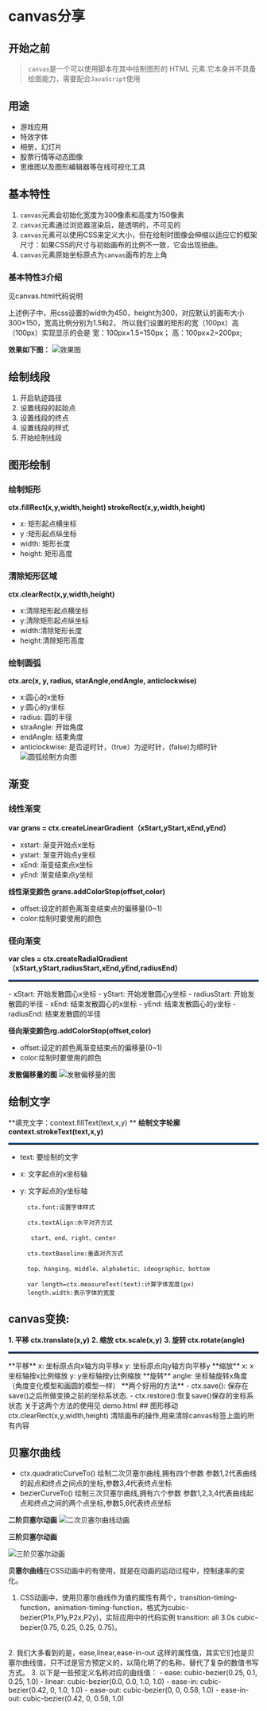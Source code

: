 # canvas分享

## 开始之前

> `canvas`是一个可以使用脚本在其中绘制图形的 HTML 元素.它本身并不具备绘图能力，需要配合`JavaScript`使用

## 用途

- 游戏应用
- 特效字体
- 相册，幻灯片
- 股票行情等动态图像
- 思维图以及图形编辑器等在线可视化工具

## 基本特性

1. `canvas`元素会初始化宽度为300像素和高度为150像素
2. `canvas`元素通过浏览器渲染后，是透明的，不可见的
3. `canvas`元素可以使用CSS来定义大小，但在绘制时图像会伸缩以适应它的框架尺寸：如果CSS的尺寸与初始画布的比例不一致，它会出现扭曲。
4. `canvas`元素原始坐标原点为`canvas`画布的左上角
### 基本特性3介绍
见canvas.html代码说明

上述例子中，用css设置的width为450，height为300，对应默认的画布大小300×150，宽高比例分别为1.5和2，
所以我们设置的矩形的宽（100px）高（100px）实现显示的会是
宽：100px×1.5=150px；
高：100px×2=200px;

**效果如下图：**
![效果图](img/t3.PNG)

## 绘制线段
1. 开启轨迹路径
2. 设置线段的起始点
3. 设置线段的终点
4. 设置线段的样式
5. 开始绘制线段

## 图形绘制
### 绘制矩形
**ctx.fillRect(x,y,width,height)  strokeRect(x,y,width,height)**
- x:  矩形起点横坐标
- y  :矩形起点纵坐标
- width:  矩形长度
- height:  矩形高度

### 清除矩形区域
**ctx.clearRect(x,y,width,height)**
- x:清除矩形起点横坐标
- y:清除矩形起点纵坐标
- width:清除矩形长度
- height:清除矩形高度

### 绘制圆弧
**ctx.arc(x, y, radius, starAngle,endAngle, anticlockwise)**
- x:圆心的x坐标
- y:圆心的y坐标
- radius: 圆的半径
- straAngle: 开始角度
- endAngle: 结束角度
- anticlockwise: 是否逆时针，（true）为逆时针，(false)为顺时针
![圆弧绘制方向图](img/arc.png)

## 渐变
### 线性渐变
**var grans = ctx.createLinearGradient（xStart,yStart,xEnd,yEnd）**
- xstart:  渐变开始点x坐标
- ystart:  渐变开始点y坐标
- xEnd:   渐变结束点x坐标
- yEnd:   渐变结束点y坐标

**线性渐变颜色  grans.addColorStop(offset,color)**
- offset:设定的颜色离渐变结束点的偏移量(0~1)
- color:绘制时要使用的颜色

### 径向渐变
**var cles = ctx.createRadialGradient（xStart,yStart,radiusStart,xEnd,yEnd,radiusEnd）**
<hr style = "height:2px;border-top:2px solid #185598;" />
- xStart:  开始发散圆心x坐标
- yStart:  开始发散圆心y坐标
- radiusStart:  开始发散圆的半径
- xEnd:  结束发散圆心的x坐标
- yEnd:  结束发散圆心的y坐标
- radiusEnd:  结束发散圆的半径

**径向渐变颜色rg.addColorStop(offset,color)**
- offset:设定的颜色离渐变结束点的偏移量(0~1)
- color:绘制时要使用的颜色

**发散偏移量的图**
![发散偏移量的图](img/redial.png)

## 绘制文字
**填充文字：context.fillText(text,x,y)  **
**绘制文字轮廓 context.strokeText(text,x,y)**
<hr style = "height:2px;border-top:2px solid #185598;" />

- text:  要绘制的文字
- x:  文字起点的x坐标轴
- y:  文字起点的y坐标轴

	    ctx.font:设置字体样式

	    ctx.textAlign:水平对齐方式

         start、end、right、center

	    ctx.textBaseline:垂直对齐方式

        top、hanging、middle、alphabetic、ideographic、bottom
		
		var length=ctx.measureText(text):计算字体宽度(px)
		length.width:表示字体的宽度
		
## canvas变换:
 **1. 平移  ctx.translate(x,y)**
 **2. 缩放 ctx.scale(x,y)**
 **3. 旋转  ctx.rotate(angle)**
<hr style = "height:2px;border-top:2px solid #185598;" />**平移**
x:  坐标原点向x轴方向平移x
y:  坐标原点向y轴方向平移y
**缩放**
x:  x坐标轴按x比例缩放
y:  y坐标轴按y比例缩放
**旋转**
angle:  坐标轴旋转x角度（角度变化模型和画圆的模型一样）
**两个好用的方法**
- ctx.save(): 保存在save()之后所做变换之前的坐标系状态.
- ctx.restore():恢复save()保存的坐标系状态
关于这两个方法的使用见 demo.html
## 图形移动
ctx.clearRect(x,y,width,height)
清除画布的操作,用来清除canvas标签上面的所有内容

## 贝塞尔曲线
- ctx.quadraticCurveTo()  绘制二次贝塞尔曲线,拥有四个参数
 参数1,2代表曲线的起点和终点之间点的坐标,参数3,4代表终点坐标
- bezierCurveTo() 绘制三次贝塞尔曲线,拥有六个参数
 参数1,2,3,4代表曲线起点和终点之间的两个点坐标,参数5,6代表终点坐标

**二阶贝塞尔动画**
![二次贝塞尔曲线动画](img/640.gif)

**三阶贝塞尔动画**

![三阶贝塞尔动画](img/3.gif)

**贝塞尔曲线**在CSS动画中的有使用，就是在动画的运动过程中，控制速率的变化。

1. CSS动画中，使用贝塞尔曲线作为值的属性有两个，transition-timing-function，animation-timing-function，格式为cubic-bezier(P1x,P1y,P2x,P2y)，实际应用中的代码实例 transition: all 3.0s cubic-bezier(0.75, 0.25, 0.25, 0.75)。
<br>
2. 我们大多看到的是，ease,linear,ease-in-out 这样的属性值，其实它们也是贝塞尔曲线值，只不过是官方预定义的，以简化明了的名称，替代了复杂的数值书写方式。
3. 以下是一些预定义名称对应的曲线值：
- ease: cubic-bezier(0.25, 0.1, 0.25, 1.0)
- linear: cubic-bezier(0.0, 0.0, 1.0, 1.0)
- ease-in: cubic-bezier(0.42, 0, 1.0, 1.0)
- ease-out: cubic-bezier(0, 0, 0.58, 1.0)
- ease-in-out: cubic-bezier(0.42, 0, 0.58, 1.0)



